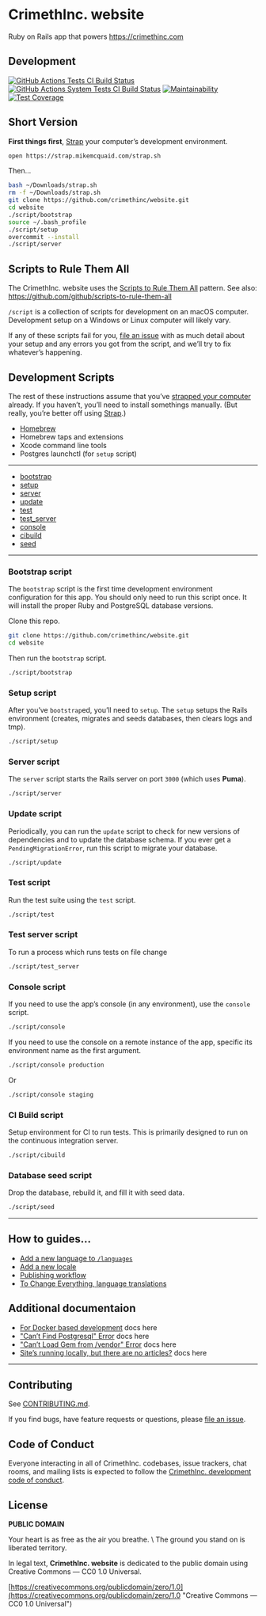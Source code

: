 # CrimethInc. website

Ruby on Rails app that powers https://crimethinc.com

## Development

[![GitHub Actions Tests CI Build Status](https://github.com/crimethinc/website/actions/workflows/tests.yml/badge.svg)](https://github.com/crimethinc/website/actions?workflow=Tests)
[![GitHub Actions System Tests CI Build Status](https://github.com/crimethinc/website/actions/workflows/tests_system.yml/badge.svg)](https://github.com/crimethinc/website/actions?workflow=Tests)
[![Maintainability](https://api.codeclimate.com/v1/badges/22ef4ea6475be7057b87/maintainability)](https://codeclimate.com/github/crimethinc/website/maintainability)
[![Test Coverage](https://api.codeclimate.com/v1/badges/22ef4ea6475be7057b87/test_coverage)](https://codeclimate.com/github/crimethinc/website/test_coverage)

## Short Version

**First things first**, [Strap](https://strap.mikemcquaid.com/) your computer’s development environment.

```sh
open https://strap.mikemcquaid.com/strap.sh
```

Then…

```sh
bash ~/Downloads/strap.sh
rm -f ~/Downloads/strap.sh
git clone https://github.com/crimethinc/website.git
cd website
./script/bootstrap
source ~/.bash_profile
./script/setup
overcommit --install
./script/server
```

## Scripts to Rule Them All

The CrimethInc. website uses the [Scripts to Rule Them All](https://githubengineering.com/scripts-to-rule-them-all) pattern.
See also: https://github.com/github/scripts-to-rule-them-all

`/script` is a collection of scripts for development on an macOS computer.
Development setup on a Windows or Linux computer will likely vary.

If any of these scripts fail for you, [file an issue](https://github.com/crimethinc/website/issues)
with as much detail about your setup and any errors you got from the script, and we’ll try to fix whatever’s happening.

## Development Scripts

The rest of these instructions assume that you’ve [strapped your computer](https://macos-strap.herokuapp.com) already. If you haven’t, you’ll need to install somethings manually. (But really, you’re better off using [Strap](https://macos-strap.herokuapp.com).)

- [Homebrew](https://brew.sh)
- Homebrew taps and extensions
- Xcode command line tools
- Postgres launchctl (for `setup` script)

***

- [bootstrap](#bootstrap-script)
- [setup](#setup-script)
- [server](#server-script)
- [update](#update-script)
- [test](#test-script)
- [test_server](#test-server-script)
- [console](#console-script)
- [cibuild](#ci-build-script)
- [seed](#database-seed-script)

***

### Bootstrap script

The `bootstrap` script is the first time development environment configuration for this app.
You should only need to run this script once.
It will install the proper Ruby and PostgreSQL database versions.

Clone this repo.

```sh
git clone https://github.com/crimethinc/website.git
cd website
```

Then run the `bootstrap` script.

```sh
./script/bootstrap
```

### Setup script

After you’ve `bootstrap`ed, you’ll need to `setup`.
The `setup` setups the Rails environment (creates, migrates and seeds databases, then clears logs and tmp).

```sh
./script/setup
```

### Server script

The `server` script starts the Rails server on port `3000` (which uses **Puma**).

```sh
./script/server
```

### Update script

Periodically, you can run the `update` script to check for new versions of dependencies and to update the database schema. If you ever get a `PendingMigrationError`, run this script to migrate your database.

```sh
./script/update
```

### Test script

Run the test suite using the `test` script.

```sh
./script/test
```

### Test server script

To run a process which runs tests on file change

```sh
./script/test_server
```

### Console script

If you need to use the app’s console (in any environment), use the `console` script.

```sh
./script/console
```

If you need to use the console on a remote instance of the app, specific its environment name as the first argument.

```sh
./script/console production
```

Or

```sh
./script/console staging
```

### CI Build script

Setup environment for CI to run tests. This is primarily designed to run on the continuous integration server.

```sh
./script/cibuild
```

### Database seed script

Drop the database, rebuild it, and fill it with seed data.

```sh
./script/seed
```

***

## How to guides…

- [Add a new language to `/languages`](/blob/main/docs/languages.md)
- [Add a new locale](/blob/main/docs/locales.md)
- [Publishing workflow](/blob/main/docs/publishing.md)
- [To Change Everything, language translations](/blob/main/docs/to-change-everything-guide.md)

## Additional documentaion

- [For Docker based development](/blob/main/docs/docker.md) docs here
- ["Can’t Find Postgresql" Error](/blob/main/docs/docker.md) docs here
- ["Can’t Load Gem from /vendor" Error](/blob/main/docs/gem-vendor.md) docs here
- [Site’s running locally, but there are no articles?](/blob/main/docs/development-data.md) docs here

***

## Contributing

See [CONTRIBUTING.md](https://github.com/crimethinc/website/blob/main/CONTRIBUTING.md).

If you find bugs, have feature requests or questions, please
[file an issue](https://github.com/crimethinc/website/issues).

## Code of Conduct

Everyone interacting in all of CrimethInc. codebases, issue trackers, chat rooms, and mailing lists is expected to follow the
[CrimethInc. development code of conduct](https://github.com/crimethinc/website/blob/main/CODE_OF_CONDUCT.md).

## License

**PUBLIC DOMAIN**

Your heart is as free as the air you breathe. \\
The ground you stand on is liberated territory.

In legal text, **CrimethInc. website** is dedicated to the public domain
using Creative Commons — CC0 1.0 Universal.


[https://creativecommons.org/publicdomain/zero/1.0](https://creativecommons.org/publicdomain/zero/1.0 "Creative Commons — CC0 1.0 Universal")
